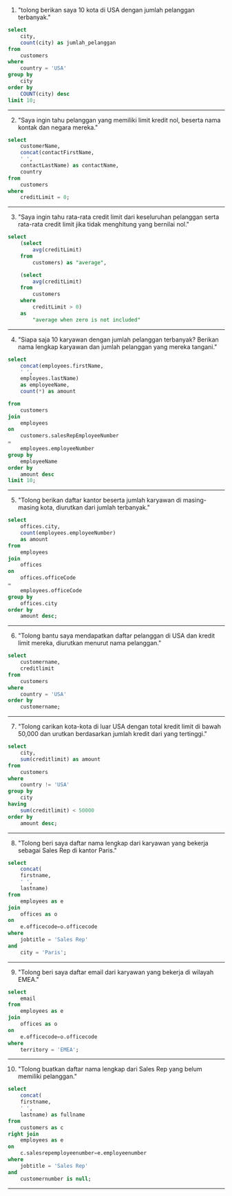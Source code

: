 1. "tolong berikan saya 10 kota di USA dengan jumlah pelanggan terbanyak."

``` sql
select 
    city,
    count(city) as jumlah_pelanggan
from
    customers
where
    country = 'USA'
group by
    city
order by
    COUNT(city) desc
limit 10;
```
---

2. "Saya ingin tahu pelanggan yang memiliki limit kredit nol, beserta nama kontak dan negara mereka."

```sql
select
	customerName, 
	concat(contactFirstName,
	' ',
	contactLastName) as contactName,
	country
from
	customers
where
	creditLimit = 0;
```
---

3. "Saya ingin tahu rata-rata credit limit dari keseluruhan pelanggan serta rata-rata credit limit jika tidak menghitung yang bernilai nol."

```sql
select
	(select
		avg(creditLimit)
	from
		customers) as "average",

	(select
		avg(creditLimit)
	from
		customers
	where
		creditLimit > 0) 
	as
		"average when zero is not included"
```
---

4. "Siapa saja 10 karyawan dengan jumlah pelanggan terbanyak? Berikan nama lengkap karyawan dan jumlah pelanggan yang mereka tangani."

```sql
select
	concat(employees.firstName,
	' ',
	employees.lastName)
	as employeeName,
	count(*) as amount

from
	customers
join
	employees
on
	customers.salesRepEmployeeNumber 
=
	employees.employeeNumber
group by
	employeeName
order by
	amount desc
limit 10;
```
---

5. "Tolong berikan daftar kantor beserta jumlah karyawan di masing-masing kota, diurutkan dari jumlah terbanyak."

```sql
select 
    offices.city, 
    count(employees.employeeNumber)
    as amount
from
    employees
join
    offices
on
    offices.officeCode
=
    employees.officeCode
group by
    offices.city
order by
    amount desc;
```
---

6. "Tolong bantu saya mendapatkan daftar pelanggan di USA dan kredit limit mereka, diurutkan menurut nama pelanggan."

```sql
select
    customername,
    creditlimit
from 
    customers
where 
    country = 'USA'
order by
    customername;
```
---

7. "Tolong carikan kota-kota di luar USA dengan total kredit limit di bawah 50,000 dan urutkan berdasarkan jumlah kredit dari yang tertinggi."

```sql
select
    city,
    sum(creditlimit) as amount
from
    customers
where
    country != 'USA'
group by
    city
having
    sum(creditlimit) < 50000
order by 
    amount desc;
```
---

8. "Tolong beri saya daftar nama lengkap dari karyawan yang bekerja sebagai Sales Rep di kantor Paris."

```sql
select
    concat(
    firstname,
    ' ',
    lastname)
from
    employees as e
join
    offices as o
on
    e.officecode=o.officecode
where
    jobtitle = 'Sales Rep'
and
    city = 'Paris';
```
---

9. "Tolong beri saya daftar email dari karyawan yang bekerja di wilayah EMEA."

```sql
select
    email
from
    employees as e
join
    offices as o
on
    e.officecode=o.officecode
where
    territory = 'EMEA';
```
---

10. "Tolong buatkan daftar nama lengkap dari Sales Rep yang belum memiliki pelanggan."

```sql
select
    concat(
    firstname,
    ' ',
    lastname) as fullname
from
    customers as c
right join
    employees as e
on
    c.salesrepemployeenumber=e.employeenumber
where
    jobtitle = 'Sales Rep'
and
    customernumber is null;
```
---